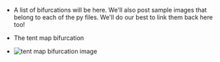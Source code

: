 - A list of bifurcations will be here. We'll also post sample images that belong to each of the py files. 
We'll do our best to link them back here too!

- The tent map bifurcation
- ![tent map bifurcation image](https://github.com/shaunramsey/FractalExploration/blob/master/bifurcationplots/tent_map_bifurcation.png)
